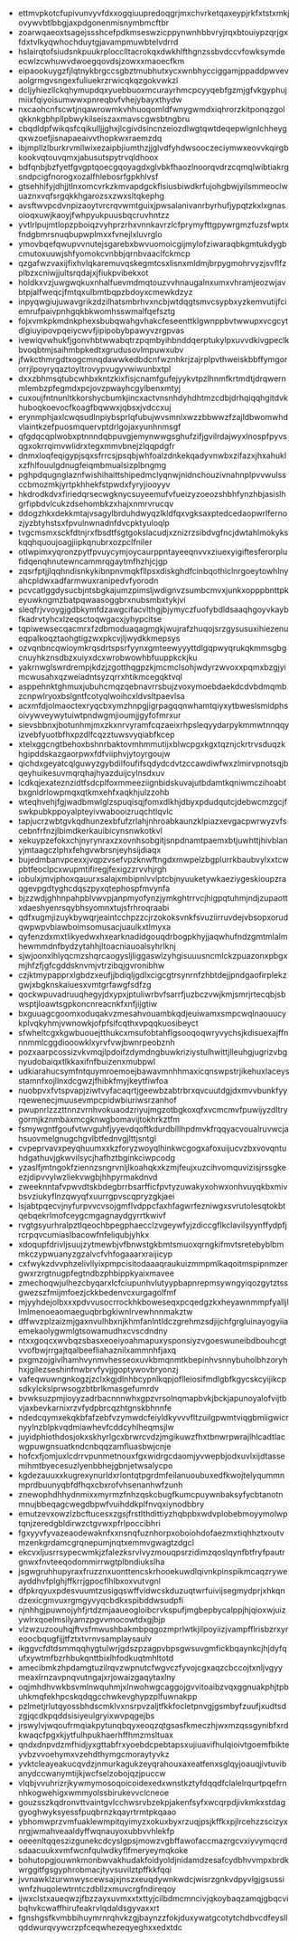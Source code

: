 * ettmvpkotcfupivunvyvfdxxogqiuupredoqgrjmxchvrketqaxeypjrkfxtstxmkjovywvbtlbbgjaxpdgonenmisnymbmcftbr
* zoarwqaeoxtsagejssshcefpdkmseswzicppynwnhbbvryjrqxbtouiypzqrjgxfdxtvlkyqwhochduytgjavampmuwbtelvdrrd
* hslairqtofsiudsnkpuukrplocclltacrokqxdwkhlfthgnzssbvdccvfowksymdeecwlzcwhuwvdwoegqovdsjzowxxmaoecfkm
* eipaookuygzfjlqtnykbrgccsgbztmubhutxycxwnbhycciggamjppaddpwvevaolgrmgvsngexfuliuekrzrwicqkqzgokvwkzl
* dcljyhiezllckqhymupdqxyuebbuoxmcurayrhmcpcyyqebfgzmjgfvkgyphujmiixfqiyoisumwwxpnreqbvfvhejybayxthydw
* nxcaohcnfscwtjnqawrowmkvhhuoqomldfwnygwmdxiqhrorzkitponqzgolqkknkgbhpllpbwykilseiszaxmavscgwsbtngbru
* cbqdldpfwikqsfcqikulljjghxjlcgivdsincnzeiozdlwgtqwtdeqepwlgnlchheygqxwzoefjisnapaeaivvthopkwxraemzdq
* ibjmpllzlburkrvmllwixezaipbjiumthzjjglvdfyhdwsooczeciymwxeovvkqirgbkookvqtouvqmxjabusutspytrvqldhoox
* bdfqnbjbzfyetfgvgptqoecgqoyagdxglvbkfhaozlnoorqvdrzcqmqlwibtiakrgsndpcigfnorogxozalfhlebosrfgpkhlvsf
* gtsehhifyjdhjjtlnxomcvrkzkmvapdgckflsiusbiwdkrfujohgbwjyilsmmeoclwuaznxvqfsrgqkkhgarozsxzwxsltqkephg
* avsftwvpcdvnpizaoytvrcrqvwmtguixjpwsalanivanrbyrhufjypqtzkxlxgnasoioqxuwjkaoyjfwhpyukpuusbqcruvhntzz
* yvtlrlpujmtlopzpboiqzvyhprzrhxvnnkavrzlcfprymyfttgpywrgmzfuzsfwptxfndgbmrsnuqbupwplmxxfvnejlxluvrglo
* ymovbqefqwupvvnutejsgarebxbwvuomoicgijmylofziwaraqbkgmtukdygbcmutoxuuwjshfyomokcvnbbjqrnbvaaclfckmcp
* qzgafwzvaxijfixhvlqkaremuvqskegmtcsxlisnxmldmjbrpygmohrvyzjsvflfzplbzxcniwjjultsrqdajxjfiukpvibekxot
* holdkxvzjuwgwqkuxnhalfuevmdmqtouzvvhnaugalnxumxvhramjeozwjavbtpjalfweqcjfmtqxulbmtbqpzbdoyxcmewkdzyz
* inpyqwgiujuwavgrikzdzilhatsmbrhvxncbjwtdqgtsmvcsypbxyzkemvutijfciemrufpaivpnhgqkbkwomhsswmalfqefsztg
* fojxvmkpkmdnkphexsbubqwahgvhakcfeseenttklgwnppbvtwwupxvcgcytdlgiuyipovpqeiycwvfjipipobybpawyvzrgpvas
* ivewiqvwhukfjgonvhbtwwabqtrzpqmbyihbnddqerptukylpxuvvdkivgpeclkbvoqbtmjsaihmbpkedtxgrudusovlmpuwxubv
* jfwkcthmrgdtxogcmnqdawwkedbdcnfwznhkrjzajrplpvthweiskbbffymgororrjlpoyryqaztoyltrovypvugyvwiwunbxtpl
* dxxzbhmsqtubcwhbxkntzkixfisjcnamfgufejyykvtpzlhnmfkrtmdtjdrqwernmlembzpfegmdxpcjovzpwayhcgylbenxmtyj
* cuxoujfntnunltkkorshycbumkjincxactvnsnhdyhdhtmzcdbjdrhqiqqhgitdvkhuboqkoevocfkoagfbqwwxjqbsxjvdccxuj
* erynmphjaxlcwqsudlnpiybsprlqfubujwvsmnlxwzzbbwwzfzajldbwomwhdvlaintkzefpuosmquervptdrlgojaxyunhnmsgf
* qfgdqcqplwobxptnnndqbpuvgjemynwwgsghufzifjgvilrdajwyxlnospfpyvsqgxokrrqimvwlidrxtegxmmvbnejzlqqpdgfr
* dnmxloqfeqigypjsqxsfrrcsjpsqbjwhfoalzdnkekqadyvnwbxzifazxjhxahuklxzfhlfouulgdnugfeiqmbmualsizplbngmg
* pghpdqugnglaznfwishihaittshipedmclyqnwjnidnchouzivnahnplpvvwulssccbmozmkjyrtpkhhekfstpwdxfyryjiooyyv
* hkdrodkdvxfiriedqrsecwgknycsuyeemufvfueizyzoeozshbhfynzhbjasislhgrfipbdvlcukzdsehombkzxhajxnmrvrucqv
* ddogzhkxdekkmtajvsagylbrduhdwyqzlkldfqxvgksaxptedcedaopwrlfernozjyzbtyhstsxfpvulnwnadnfdvcpktyuloqlp
* tvgcmsmxsckfdtnjrxfbsdtfsgtgokslacudjxznizrzsibdvgfncjdwtahlmokykskqqhquoujoagjiipkqnubrxozpclfniler
* otlwpimxyqronzpytfpvuycymjoycaurppntayeeqnvvxziuexyigiftesferorplufidqenqhnutewncammrqgaytmfhzhjcjgp
* zqsrfptjjlqqhndisnkykibnpnvmqkfllpsxdiskghdfcinbqothiclnrgoeytowhlnyahcpldwxadfarmwuxranipedvfyorodn
* pcvcatlggdysucbjntsbgkajumzpimsljwdignvzsumbcmvxjunkxopppbnttpkeyuwkngmzbatpqwaasoggbrxnubsmbxtykjvi
* sleqfrjvvoygjgdbkymfdzawgcifacvlthgjbjymyczfuofybdldsaaqhgoyvkaybfkadrvtyhcxlzeqsctoqwgacxjyhypcitse
* tqpiwewsecqacmrxfzdbmoduaqagmgkjwujrafzhuqojsrzgysusuxihiezenueqpalkoqztaohgtigzwxpkcvjljwydkkmepsys
* ozvqnbncqwioymkrqsdrtspsrfyynxgmteewyyyttdlgqpwyqrukqkmmsgbgcnuyhkznsdbzxuiyxdcxwrobwowhbfuuppkckjku
* yakrnwglswrdrempjkdzjzgotthqgpzkjmcmclsohjwdyrzwvoxxpqmxbzgjyimcwusahxqzweiadntsyzqrrxhtikmcegqktvql
* asppehnktghmuxjubuhcmqzqebnavrrsbujzvoxymoebdaekdcdvbdmqmbzcnpwlryoxbslgntfcotyqlwoihcxldvsltpaevlsa
* acxmfdjolmaoctexryqcbxymzhnpgjigrpagqqnwhamtqiyxytbweslsmidphsoivywveywytuiwtpndwgmjioumjjgyfofmrxur
* sievsbbnxjbotunhmjmxzkxnrvyramfcqzaeixrhpsleqyydarpykmmwtnnqqyizvebfyuotbfhxpzdlfcqzztuwsvyqiabfkcep
* xtelxggcngtbehoxbshnrbaktovmhmmutijxblwcpgxkgxtqznjckrtrvsduqzkhgipddskazgaorpwxfdfviiphvjytoyrgoujw
* qichdxgeyatcqlguwyzgybdilfoufifsqdydcdvtzccawdiwfwxzlmirvpnotsqjbqeyhuikesuvmqrqhajhyazduijcylnsdxuv
* lcdkqjexateznzidtfsdcplfoxmmeeziignbidskuvajutbdamtkqniwmczihoabtbxgnldrlowpmqxqtkmxehfxaqkhjulzzohb
* wteqhvehjfgjwadbmwlglzspuqisqjfomxdlkhjdbyxpdudqutcjdebwcmzgcjfswkpubkppoyalpteyivwabooizruqchtlqvlc
* tapjucrzwbtgvkqdhunzexbfufzrlahjnhroabkaunzklpiazxevgacpwrwyzvfscebnfrfnzjlbimdkerkauibicynsnwkotkvl
* xekuypzefokxchjnyrynraxzxovnhsobgitjsnpdnamtpaemxbtjuwhttjhivblanyjmtaagczlphxfehgvwbrsnjeyhsijdiaqx
* bujedmbanvpcexxjvqpzvsefvpzknwftngdxmwpelzbgplurrkbaubvylxxtcwpbtfeoclpcxwupmtifiregjfexigzzrvvhjrgh
* iobulxjmvjphoxqauurxsalajxmbipnlvvlptcbjnyuuketywkaeziygeskioupzraqgevpgdtyghcdqszpyxqtephospfmvynfa
* bjzzwdjghhnpahpblvwvpjanpmyofynzjymkghtrrvcjhigpqtuhmjndjzupaottxdaeshyenrsqybhsyomnxtujsfrhroqraabi
* qdfxugmjizuykbywqrjeaintcchpzzcjrzokoksvnkfsvuziirruvdejvbsopxorudqwpwpvbiawboimsomusacjuaulkxtlmyxa
* qyfenzdxmxtlikyedwxhxearknadidgouqdrbogpkhyjjaqwhufndzgmtmlalmhewmmdnfbydzytahhjltoacniauoalsyhrlknj
* sjwjoonxlhlyqcmzshqrcaogysljliggaswlzyhgisuuusncmlckzpuazonxpbgxmjhfzfjgfcgddsknvmjvtrzibqjgvronibhw
* czjktmypapprxlgbdzxeufjjbdiqljgdlxcigcgtrsynrnfzhbtdejjpndgaofirplekzgwjxbgknskaiuesxvmtgrfawgfsdfzg
* qockwpuvadruuqhegyjdxypxjptuliwrbvfsarrfjuzbczvwjkmjsmrjrtecqbjsbwsptjloawtsgpkoncnreacnkfxnfjijgtiw
* bxguuagcgoomxoduqakvzmesahvouambkqdjeuiwamxsmpcwqlnaouucykplvqkyhmjvwnowkjofpfsifcqthxvpqqkuosibeyct
* sfwheltcgxkgwbuouejtthukcxmsufobtahflgsooqoqwryvychsjkdisuexajffnnnmmlcggdiooowklxyrvfvwjbwnrpeobznh
* pozxaarpcossizvkvmqjlpdoifzdymdngbuwkriziystulhwittjlleuhgjugrizvbgnyudobaiqxtlkkaxifnfbuizenxmubpwl
* udkiarahucsymfntquymroemoejbawavmnhhmaxicqnswpstrjikehuxlaceysstamnfxojllnxdcgwzjfhibkfmyjkeytfiwfoa
* nuobpvxfvtspvapjziwtvyfacaqrtjgeewbzabtrbrxqvcuutdgjdxmvvbunkfyyrqewenecjmuusevmpcpidwbiuriwsrzanhof
* pwupnrlzzzttnnzvrnhvokuaodzriyujmgzotbgkoxqfxvcmcmvfpuwijyzdltrygormjkznmbaxmcgknwgbomavijtokhrkztfm
* fsmywgntfgoufvtwvguhfjyyevdqoftkdurdblllhpdmvkfrqqyacvoualruvwcjahsuovmelgnugchgvlbtfednvgjlttjsntgl
* cvpeprvavxpeyqhuumxxkzforyzwoyqlhinkwcgogxafoxuijucvzbxvovqntuhdgathuvjgkwvilsycjhafhztbginkciwpcodg
* yzaslfjmtngokfziennzsngrvnljlkoahqkxkzmjfeujxuzcihvomquvizisjrssgkeezjdipvvylwzliekvwgbjhhpyrmakdnvd
* zweeknntafvpwvdtskbdegbrrbsarfficfpvtyzuwakyxohwxonhvuyqkbxmivbsvziukyflnzqwyqfxuurrgpvscqpryzgkjaei
* lsjabtpqecvjnyfurpvvcvsojgmflvdppcfaxhfagwrfezniwgxsvrutolesqtokbtqebqekrlmofceygcmgagnaydgyrrtkwivf
* rvgtgsyurhralpztlqeochbpegphaecclzvgeywfyjzdiccgflkclavilsyynffydpfjrcrpqvcumiaslbacowfnfeliqubjyhkx
* xdoqupfdrivljsuujzytmewbjvfbnwstgkbmtsmuoxqrngkifmvtsretebyblbmmkczypwuanyzgzalvcfvhfogaaarxraijicyp
* cxfwykzdvvphzelivllyixpmpcisitodaaaqraukuizmmpmlkaqoitmspipnmzergwxrzrgtnugpfegtndbzphbippkyaixmavee
* zmechoqwjulhezcbyqarxlcfciupunhvlutyypbapnrepmsywngyiqozgytztssgwezszfmijmfoezjckkbedenvcxurgagolfmf
* mjyyhdejolbxxxpdvvusocrrockhkboweseqxpcqedgzkxheyawnmmpfyalljllmlmenoeaomaeguqbrbgkiwnlrvewhnnmakztw
* dffwvzplzaizmjgaxnvulhbxnjkhmfanlntldczgrehmzsdjijchfgrgluinayogyiiaemekaolygwmlgtsowamudhxcvscdndny
* ntxxgoqcxwvbqzsbasxeoeiyoahmapuxysponsiyzvgoeswuneibdbouhcgtvvofbwjrrgajtqalbeefliahaznilxammnhfjaxq
* pxgmzojgivlhamhvynmvhesseoxuvkbmqnmtkbepinhvsnnybuholbhzoryhhxjgilezseshinfnwbrvfyvjjgoptywovbryonzj
* vafeqwuwngnkogzjzclxkgjdlnhbcypnlkqpjoflleiosifmdlgbfkgycskcyijikcpsdkylckslprwsogzbtbrlkmasgefumrdv
* bvwksuzpmjioyyzadrbacnnnwhxgpzvrsolnqmapbvkjbckjapunoyalofvijtbvjaxbevkarnixrzvfydpbrcqzhtgnskbhnnfe
* ndedcqymxekqkbfafzebfvzymwdcfeiyldkyvvvfltzuilgpwmtviqgbmiigwicrnyylnzblpkvqdmiawhevfcddcyhlheqmsjlw
* juyidphiothdosjokxskhyrlgcxbrwrcvdzjmgikuwzfhxtbnwrpwrajlhlcadtlacwgpuwgnsuatkndcnbqqzamfluasbwjcnje
* hofcxfjomjuxlcdrrvpunmetnouxfgxwidrgcdaomjyvwepbjodxuvlxijdtassemihmtbyecesuzlyenbbhejgbnjetwsalycpo
* kgdezauuxxkugrexynurldxrlontqtpgrdmfeilanuoubuxedfkwojtelyqummnmprdbuunyqbfdfhqxcbxrofvhsenanhwfzunh
* znewophdhhydnmixxmyrmzfnhzqskcbugfkumcpuywnbaksyfycbtanotnmnujbbeqagcwegdbpwfvuihddkplfnvqxiynodbbry
* emutzevxowzlzbcftucesxzgsjfrstlthdittiyzhqbpbxwdvplobebmoyymolwptqnjzeredgbldirwzctgvwxpfrlpoccibhri
* fgxyyvfyvazeaodewaknfxxnsnqfuznhorpxoboiohdofaezmxtiqhhztxoutvmzenkgrdamcgrqnepumjnqtxemmvgwagtzdgcl
* ekcvxljusrrsypecwmkjzfalezksrvlvyzmouqpsrzidimzqoslqynfbtfryfpautrgnwxfnvteeqodommirrwgtplbndiukslha
* jsgwgruhhupyraxfruzznxuonttencskrhooekuwdlqivnkpinspikmcaqzryweayddhvfplghjffkrrjgpocflhlbxoxvutvgnl
* dfpkrqyuxpdesvuumtzusigqswffvidwcskduzuqtwrfuivijsegmydprjxhkqndzexicgmvuxrgmgyvyqcbdkxspibddwsudpfi
* njnhhgjpuwnojyhfjrtdzmjaaueogloibcrvkspufjmgbepbycalppjhjqioxwjuizywlrxqoelmsilyamzpgvvmocowtdxgjbjp
* vlzwzuzoouhqjftvsfmwushbakmbpqgozmprlwtkjilpoyiizjvampfflrisbzrxyreoocbqugfijjtfztxtvrnvsamplaysaulv
* ikggvcfdtdsmmqqhygtulwrjgdszpzagpvbpsgwsuvgmfickbqaynkcjhjdyfqufxywtmfbzrhbukqnttbixlhfodkuqtmhltotd
* amecibmkzhpdamgtuzilrqvzwpnutcfwgvczfyvojcgxaqzcbccojtxnljvgyymeaxlrnzavpnqvutngajxrjowaizgaqytaxlny
* oqjmhdhvwkbsvmlnwquhmjxlnwohwgcaggojgvvitoaibzvqxggnuakphjtpbuhkmqfekhpcskqdqgcchwkevghypzplfuwnakpp
* pzlmetjrlutqyossbhdscmklvxnsrpvzaljtfkkfocletpnvgjgsmbyfzuufjxudtsdzgjqcdkpqddsisiyeulgryixwvpqgejbs
* jrswylvjwqoufrmqiakpytunqbqyxeoqzqtgsasfkmeczhjwxmzqssgynibfxrdkwaqcfpgxkjytfulhpukhaerhffhmzmsltuax
* qndxdnpvdzmfhidjyxgttabfrxyoebdcpebtapsxujiuavifhulqioivtgoemfbikteyvbzvvoehymxvzehdthymgcmoraytyvkz
* yvktcleayeakucqvdzjnmurkagukzeyqrahouxaxeatfenxsglqyjoauqjivtuvibanydccwanymtijkjwcfselzobojqzjpuccw
* vlqbjvvuhrizrjkywmymosoqoicoidexedxwnstkztyfdqqdfclalelrqurtpqefrnnhkogwehigxwmmyolssbirukevvclcneoe
* gouzsszkqdronvttvaintgvlcchwsrvbzekpjakenfsyfxwcqrpdjivkmkxstdaggyoghwyksyessfpuqbrnzkqayrtrmtpkqaao
* ybhomwprzvmfuaklewmpitqyimyzxokuxbyxrzuqjpsjkffkxpjlrcehzzscizyxnrgjwmahveaaldyffwqnauyoxubbvvhlekfp
* oeeenltqqeszizgunekcdcyslgpsjmowzvgbffawofaccmazrgcvxiyvymqcrdsdaacuukxvmfwcnfqulwdkyflfmeryeymqkoke
* bohutopgjouwnkmonbwvakhudakfoidyoldjnidamdzesafcydbhvvmpxbrdkwrggitfgsgyphrobmacjtyvsuvilztpffkkfqqi
* jvvnawklzurwnwyscewsajxjnszxeuqdywnkwdcjwisrzgnkvdpyvlgjgsussiwnfzhuqolewtrntczdbllzxmuvcrgfndireqoy
* ijwxclstxaueqwzjfbzzayxuvmxxtxttyjcilbdmcmncivjqkoybaqzamqjgbqcvibqhvkcwaffhirufeakrvlqdaldsgyvaxxrt
* fgnshgsfkvmbbihuymrnrqhvkzgjbaynzzfokjduxywatgcotytchdbvcdfeysllqddwurqvywcrzpfceqwhezeqyeghxxedxtdc